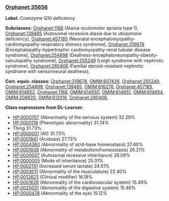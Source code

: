
### [Orphanet:35656](http://www.orpha.net/ORDO/Orphanet_35656)
**Label:** Coenzyme Q10 deficiency

**Subclasses:** [Orphanet:1168](http://www.orpha.net/ORDO/Orphanet_1168) (Ataxia-oculomotor apraxia type 1), [Orphanet:139485](http://www.orpha.net/ORDO/Orphanet_139485) (Autosomal recessive ataxia due to ubiquinone deficiency), [Orphanet:457185](http://www.orpha.net/ORDO/Orphanet_457185) (Neonatal encephalomyopathy-cardiomyopathy-respiratory distress syndrome), [Orphanet:319678](http://www.orpha.net/ORDO/Orphanet_319678) (Encephalopathy-hypertrophic cardiomyopathy-renal tubular disease syndrome), [Orphanet:254898](http://www.orpha.net/ORDO/Orphanet_254898) (Deafness-encephaloneuropathy-obesity-valvulopathy syndrome), [Orphanet:255249](http://www.orpha.net/ORDO/Orphanet_255249) (Leigh syndrome with nephrotic syndrome), [Orphanet:280406](http://www.orpha.net/ORDO/Orphanet_280406) (Familial steroid-resistant nephrotic syndrome with sensorineural deafness), 

**Corr. equiv. classes:** [Orphanet:319678](http://www.orpha.net/ORDO/Orphanet_319678), [OMIM:607426](http://purl.obolibrary.org/obo/OMIM_607426), [Orphanet:255249](http://www.orpha.net/ORDO/Orphanet_255249), [Orphanet:254898](http://www.orpha.net/ORDO/Orphanet_254898), [Orphanet:139485](http://www.orpha.net/ORDO/Orphanet_139485), [OMIM:616276](http://purl.obolibrary.org/obo/OMIM_616276), [Orphanet:457185](http://www.orpha.net/ORDO/Orphanet_457185), [OMIM:614652](http://purl.obolibrary.org/obo/OMIM_614652), [Orphanet:1168](http://www.orpha.net/ORDO/Orphanet_1168), [OMIM:614650](http://purl.obolibrary.org/obo/OMIM_614650), [OMIM:614651](http://purl.obolibrary.org/obo/OMIM_614651), [OMIM:614654](http://purl.obolibrary.org/obo/OMIM_614654), [OMIM:208920](http://purl.obolibrary.org/obo/OMIM_208920), [OMIM:612016](http://purl.obolibrary.org/obo/OMIM_612016), [Orphanet:280406](http://www.orpha.net/ORDO/Orphanet_280406), 

**Class expressions from DL-Learner:**

- [HP:0000707](http://purl.obolibrary.org/obo/HP_0000707) (Abnormality of the nervous system) 32.29%
- [HP:0000118](http://purl.obolibrary.org/obo/HP_0000118) (Phenotypic abnormality) 31.74%
- Thing 31.73%
- [HP:0000001](http://purl.obolibrary.org/obo/HP_0000001) (All) 31.73%
- [HP:0001941](http://purl.obolibrary.org/obo/HP_0001941) (Acidosis) 27.73%
- [HP:0004360](http://purl.obolibrary.org/obo/HP_0004360) (Abnormality of acid-base homeostasis) 27.40%
- [HP:0001939](http://purl.obolibrary.org/obo/HP_0001939) (Abnormality of metabolism/homeostasis) 26.21%
- [HP:0000007](http://purl.obolibrary.org/obo/HP_0000007) (Autosomal recessive inheritance) 26.09%
- [HP:0000005](http://purl.obolibrary.org/obo/HP_0000005) (Mode of inheritance) 25.31%
- [HP:0002151](http://purl.obolibrary.org/obo/HP_0002151) (Increased serum lactate) 24.51%
- [HP:0003011](http://purl.obolibrary.org/obo/HP_0003011) (Abnormality of the musculature) 22.40%
- [HP:0012823](http://purl.obolibrary.org/obo/HP_0012823) (Clinical modifier) 16.18%
- [HP:0001626](http://purl.obolibrary.org/obo/HP_0001626) (Abnormality of the cardiovascular system) 15.49%
- [HP:0025031](http://purl.obolibrary.org/obo/HP_0025031) (Abnormality of the digestive system) 15.46%
- [HP:0000478](http://purl.obolibrary.org/obo/HP_0000478) (Abnormality of the eye) 15.12%


